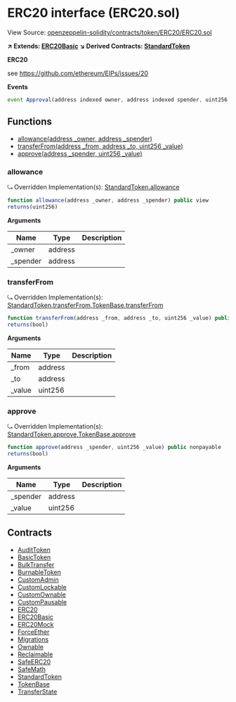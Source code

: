 # ERC20 interface (ERC20.sol)

View Source: [openzeppelin-solidity/contracts/token/ERC20/ERC20.sol](../openzeppelin-solidity/contracts/token/ERC20/ERC20.sol)

**↗ Extends: [ERC20Basic](ERC20Basic.md)**
**↘ Derived Contracts: [StandardToken](StandardToken.md)**

**ERC20**

see https://github.com/ethereum/EIPs/issues/20

**Events**

```js
event Approval(address indexed owner, address indexed spender, uint256  value);
```

## Functions

- [allowance(address _owner, address _spender)](#allowance)
- [transferFrom(address _from, address _to, uint256 _value)](#transferfrom)
- [approve(address _spender, uint256 _value)](#approve)

### allowance

⤿ Overridden Implementation(s): [StandardToken.allowance](StandardToken.md#allowance)

```js
function allowance(address _owner, address _spender) public view
returns(uint256)
```

**Arguments**

| Name        | Type           | Description  |
| ------------- |------------- | -----|
| _owner | address |  | 
| _spender | address |  | 

### transferFrom

⤿ Overridden Implementation(s): [StandardToken.transferFrom](StandardToken.md#transferfrom),[TokenBase.transferFrom](TokenBase.md#transferfrom)

```js
function transferFrom(address _from, address _to, uint256 _value) public nonpayable
returns(bool)
```

**Arguments**

| Name        | Type           | Description  |
| ------------- |------------- | -----|
| _from | address |  | 
| _to | address |  | 
| _value | uint256 |  | 

### approve

⤿ Overridden Implementation(s): [StandardToken.approve](StandardToken.md#approve),[TokenBase.approve](TokenBase.md#approve)

```js
function approve(address _spender, uint256 _value) public nonpayable
returns(bool)
```

**Arguments**

| Name        | Type           | Description  |
| ------------- |------------- | -----|
| _spender | address |  | 
| _value | uint256 |  | 

## Contracts

* [AuditToken](AuditToken.md)
* [BasicToken](BasicToken.md)
* [BulkTransfer](BulkTransfer.md)
* [BurnableToken](BurnableToken.md)
* [CustomAdmin](CustomAdmin.md)
* [CustomLockable](CustomLockable.md)
* [CustomOwnable](CustomOwnable.md)
* [CustomPausable](CustomPausable.md)
* [ERC20](ERC20.md)
* [ERC20Basic](ERC20Basic.md)
* [ERC20Mock](ERC20Mock.md)
* [ForceEther](ForceEther.md)
* [Migrations](Migrations.md)
* [Ownable](Ownable.md)
* [Reclaimable](Reclaimable.md)
* [SafeERC20](SafeERC20.md)
* [SafeMath](SafeMath.md)
* [StandardToken](StandardToken.md)
* [TokenBase](TokenBase.md)
* [TransferState](TransferState.md)
